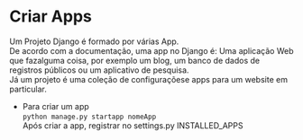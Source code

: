 # Criar Apps
Um Projeto Django é formado por várias App.</br>
De acordo com a documentação, uma app no Django é: Uma aplicação Web que fazalguma coisa, 
por exemplo um blog, um  banco  de  dados  de  registros  públicos  ou  um  aplicativo  de pesquisa.</br>
Já um projeto é uma coleção de configuraçõese apps para um website em particular.
- Para criar um app</br>
`python manage.py startapp nomeApp`<br/>
Após criar a app, registrar no settings.py INSTALLED_APPS

